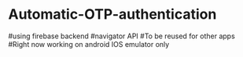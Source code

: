 # Automatic-OTP-authentication
#using firebase backend
#navigator API
#To be reused for other apps
#Right now working on android IOS emulator only
